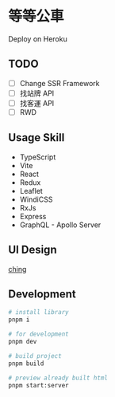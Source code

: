 # 等等公車
Deploy on Heroku

## TODO
- [ ] Change SSR Framework
- [ ] 找站牌 API
- [ ] 找客運 API
- [ ] RWD

## Usage Skill
- TypeScript
- Vite
- React
- Redux
- Leaflet
- WindiCSS
- RxJs
- Express
- GraphQL - Apollo Server

## UI Design
[ching](https://2021.thef2e.com/users/6296427084285739055)

## Development
```bash
# install library
pnpm i

# for development
pnpm dev

# build project
pnpm build

# preview already built html
pnpm start:server
```
